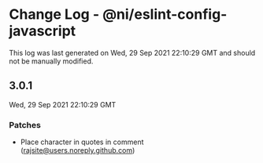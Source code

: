 # Change Log - @ni/eslint-config-javascript

This log was last generated on Wed, 29 Sep 2021 22:10:29 GMT and should not be manually modified.

<!-- Start content -->

## 3.0.1

Wed, 29 Sep 2021 22:10:29 GMT

### Patches

- Place character in quotes in comment (rajsite@users.noreply.github.com)
